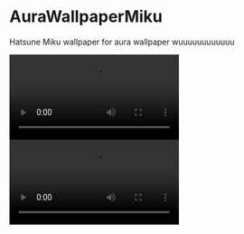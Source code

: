﻿# AuraWallpaperMiku
Hatsune Miku wallpaper for aura wallpaper wuuuuuuuuuuuu

![Miku_with_BG](MBG.mp4)
![Miku_no_BG](M.mp4)
